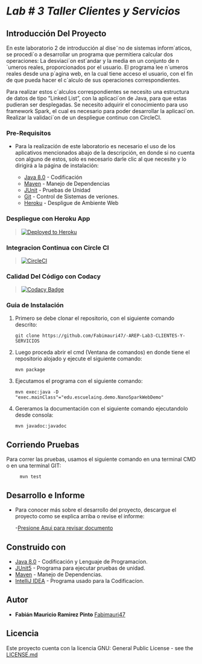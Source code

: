 # ***Lab # 3 Taller Clientes y Servicios***

## Introducción Del Proyecto

En este laboratorio 2 de introducción al dise˜no de sistemas inform´aticos, se procedi´o a desarrollar un programa que permitiera calcular dos operaciones: La
desviaci´on est´andar y la media en un conjunto de
n´umeros reales, proporcionados por el usuario. El programa lee n´umeros reales desde una p´agina web, en la
cual tiene acceso el usuario, con el fin de que pueda
hacer el c´alculo de sus operaciones correspondientes.

Para realizar estos c´alculos correspondientes se
necesito una estructura de datos de tipo ”Linked List”,
con la aplicaci´on de Java, para que estas pudieran ser
desplegadas. Se necesito adquirir el conocimiento para
uso framework Spark, el cual es necesario para poder
desarrollar la aplicaci´on. Realizar la validaci´on de un
despliegue continuo con CircleCI.



### Pre-Requisitos

- Para la realización de este laboratorio es necesario el uso de los aplicativos mencionados abajo de la descripción, en donde si no cuenta con alguno de estos,
       solo es necesario darle clic al que necesite y lo dirigirá a la página de instalación:


    * [Java 8.0](https://www.java.com/es/) - Codificación
    * [Maven](https://maven.apache.org/) - Manejo de Dependencias
    * [JUnit](https://junit.org/junit5/) - Pruebas de Unidad
    * [Git](http://git-scm.com/book/en/v2/Getting-Started-Installing-Git) - Control de Sistemas de veriones.
    * [Heroku](https://devcenter.heroku.com/articles/heroku-cli#download-and-install) - Despligue de Ambiente Web


### Despliegue con Heroku App

>[![Deployed to Heroku](https://www.herokucdn.com/deploy/button.png)](https://sheltered-woodland-90071.herokuapp.com/)


### Integracion Continua con Circle CI
>[![CircleCI](https://circleci.com/gh/The-Developers-Eci/2020-2-PROYCVDS-THE_DEVELOPERS_ECI.svg?style=svg)](https://app.circleci.com/pipelines/github/Fabimauri47/-AREP-Lab3-CLIENTES-Y-SERVICIOS)
>

### Calidad Del Código con Codacy

>[![Codacy Badge](https://app.codacy.com/project/badge/Grade/b62c449e43f24a86803f524a67d373ea)](https://app.codacy.com/gh/Software-Development-Industries/ECI-Horarios/dashboard)

### Guia de Instalación

1. Primero se debe clonar el repositorio, con el siguiente comando descrito:

       git clone https://github.com/Fabimauri47/-AREP-Lab3-CLIENTES-Y-SERVICIOS
    

2. Luego proceda abrir el cmd (Ventana de comandos) en donde tiene el repositorio alojado y ejecute el siguiente comando:

       mvn package
    

3. Ejecutamos el programa con el siguiente comando:

       mvn exec:java -D "exec.mainClass"="edu.escuelaing.demo.NanoSparkWebDemo"
   

4. Gereramos la documentación con el siguiente comando ejecutandolo desde consola:

       mvn javadoc:javadoc
   
 

## Corriendo Pruebas

Para correr las pruebas, usamos el siguiente comando en una terminal CMD o en una terminal GIT:

         mvn test

 
## Desarrollo e Informe

- Para conocer más sobre el desarrollo del proyecto, descargue el proyecto como se explica arriba o revise el informe:

    -[Presione Aqui para revisar documento](https://github.com/Fabimauri47/AREP-Lab2-Heroku/blob/main/Lab2__INTRODUCTION_TO_COMPUTER_SYSTEM_DESIGN.pdf)

## Construido con

* [Java 8.0](https://www.java.com/es/) - Codificación y Lenguaje de Programacíon.
* [JUnit5](https://junit.org/junit5/) - Programa para ejecutar pruebas de unidad.
* [Maven](https://maven.apache.org/) - Manejo de Dependencias.
* [IntelliJ IDEA](https://www.jetbrains.com/es-es/idea/) - Programa usado para la Codificacíon.


## Autor

* **Fabián Mauricio Ramirez Pinto** [Fabimauri47](https://github.com/Fabimauri47)


## Licencia

Este proyecto cuenta con la licencia GNU: General Public License - see the [LICENSE.md](https://github.com/Fabimauri47/AREP-Lab1-Calculadora/blob/main/LICENSE.txt) 

